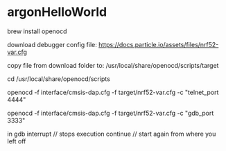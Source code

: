 # argonHelloWorld

brew install openocd

download debugger config file: https://docs.particle.io/assets/files/nrf52-var.cfg

copy file from download folder to: /usr/local/share/openocd/scripts/target

cd /usr/local/share/openocd/scripts

openocd -f interface/cmsis-dap.cfg -f target/nrf52-var.cfg -c "telnet_port 4444"

openocd -f interface/cmsis-dap.cfg -f target/nrf52-var.cfg -c "gdb_port 3333"

in gdb
    interrupt // stops execution
    continue // start again from where you left off

